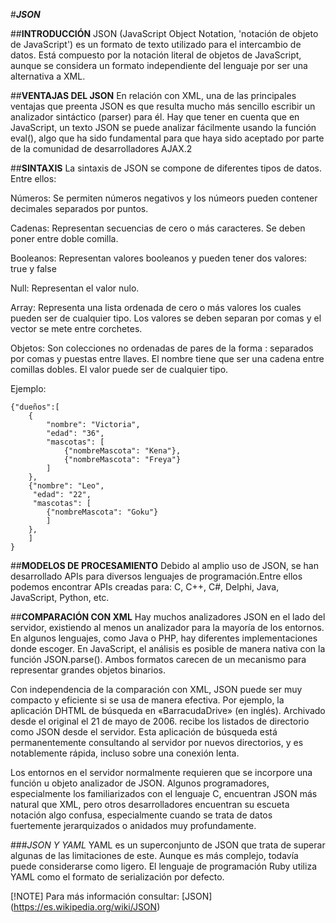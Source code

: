 
#***JSON***

##**INTRODUCCIÓN**
JSON (JavaScript Object Notation, 'notación de objeto de JavaScript') es un formato de texto utilizado para el intercambio de datos. Está compuesto por la notación literal de objetos de JavaScript, aunque se considera un formato independiente del lenguaje por ser una alternativa a XML.

##**VENTAJAS DEL JSON**
En relación con XML, una de las principales ventajas que preenta JSON es que resulta mucho más sencillo escribir un analizador sintáctico (parser) para él.​ Hay que tener en cuenta que en JavaScript, un texto JSON se puede analizar fácilmente usando la función eval(), algo que ha sido fundamental para que haya sido aceptado por parte de la comunidad de desarrolladores AJAX.2

##**SINTAXIS**
La sintaxis de JSON se compone de diferentes tipos de datos. Entre ellos:

Números: Se permiten números negativos y los númeors pueden contener decimales separados por puntos.

Cadenas: Representan secuencias de cero o más caracteres. Se deben poner entre doble comilla.

Booleanos: Representan valores booleanos y pueden tener dos valores: true y false

Null: Representan el valor nulo.

Array: Representa una lista ordenada de cero o más valores los cuales pueden ser de cualquier tipo. Los valores se deben separan por comas y el vector se mete entre corchetes.

Objetos: Son colecciones no ordenadas de pares de la forma <nombre>:<valor> separados por comas y puestas entre llaves. El nombre tiene que ser una cadena entre comillas dobles. El valor puede ser de cualquier tipo. 

Ejemplo:

```
{"dueños":[
	{
        "nombre": "Victoria",
	    "edad": "36",
	    "mascotas": [
		    {"nombreMascota": "Kena"},
		    {"nombreMascota": "Freya"}
	    ]
    },
	{"nombre": "Leo",
	 "edad": "22",
	 "mascotas": [
		{"nombreMascota": "Goku"}
	    ]
    },
    ]
}
```


##**MODELOS DE PROCESAMIENTO**
Debido al amplio uso de JSON, se han desarrollado APIs para diversos lenguajes de programación.Entre ellos podemos encontrar APIs creadas para: C, C++, C#, Delphi, Java, JavaScript, Python, etc.

##**COMPARACIÓN CON XML**
Hay muchos analizadores JSON en el lado del servidor, existiendo al menos un analizador para la mayoría de los entornos. En algunos lenguajes, como Java o PHP, hay diferentes implementaciones donde escoger. En JavaScript, el análisis es posible de manera nativa con la función JSON.parse(). Ambos formatos carecen de un mecanismo para representar grandes objetos binarios.

Con independencia de la comparación con XML, JSON puede ser muy compacto y eficiente si se usa de manera efectiva. Por ejemplo, la aplicación DHTML de búsqueda en «BarracudaDrive» (en inglés). Archivado desde el original el 21 de mayo de 2006. recibe los listados de directorio como JSON desde el servidor. Esta aplicación de búsqueda está permanentemente consultando al servidor por nuevos directorios, y es notablemente rápida, incluso sobre una conexión lenta.

Los entornos en el servidor normalmente requieren que se incorpore una función u objeto analizador de JSON. Algunos programadores, especialmente los familiarizados con el lenguaje C, encuentran JSON más natural que XML, pero otros desarrolladores encuentran su escueta notación algo confusa, especialmente cuando se trata de datos fuertemente jerarquizados o anidados muy profundamente.

###*JSON Y YAML*
YAML es un superconjunto de JSON que trata de superar algunas de las limitaciones de este. Aunque es más complejo, todavía puede considerarse como ligero. El lenguaje de programación Ruby utiliza YAML como el formato de serialización por defecto. 

[!NOTE]
Para más información consultar: [JSON] (https://es.wikipedia.org/wiki/JSON)

